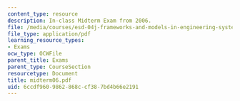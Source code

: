 ```yaml
---
content_type: resource
description: In-class Midterm Exam from 2006.
file: /media/courses/esd-04j-frameworks-and-models-in-engineering-systems-engineering-system-design-spring-2007/6ccdf9609862868ccf387bd4b66e2191_midterm06.pdf
file_type: application/pdf
learning_resource_types:
- Exams
ocw_type: OCWFile
parent_title: Exams
parent_type: CourseSection
resourcetype: Document
title: midterm06.pdf
uid: 6ccdf960-9862-868c-cf38-7bd4b66e2191
---
```

